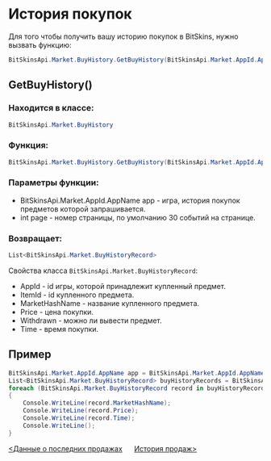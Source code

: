 ﻿# История покупок

Для того чтобы получить вашу историю покупок в BitSkins, нужно вызвать функцию:

```csharp
BitSkinsApi.Market.BuyHistory.GetBuyHistory(BitSkinsApi.Market.AppId.AppName app, int page);
```

## GetBuyHistory()

### Находится в классе:

```csharp
BitSkinsApi.Market.BuyHistory
```

### Функция:

```csharp
BitSkinsApi.Market.BuyHistory.GetBuyHistory(BitSkinsApi.Market.AppId.AppName app, int page);
```

### Параметры функции:

* BitSkinsApi.Market.AppId.AppName app - игра, история покупок предметов которой запрашивается.
* int page - номер страницы, по умолчанию 30 событий на странице.

### Возвращает:

```csharp
List<BitSkinsApi.Market.BuyHistoryRecord>
```

Свойства класса ```BitSkinsApi.Market.BuyHistoryRecord```:
* AppId - id игры, которой принадлежит купленный предмет.
* ItemId - id купленного предмета.
* MarketHashName - название купленного предмета.
* Price - цена покупки.
* Withdrawn - можно ли вывести предмет.
* Time - время покупки.

## Пример

```csharp
BitSkinsApi.Market.AppId.AppName app = BitSkinsApi.Market.AppId.AppName.CounterStrikGlobalOffensive;
List<BitSkinsApi.Market.BuyHistoryRecord> buyHistoryRecords = BitSkinsApi.Market.BuyHistory.GetBuyHistory(app, 1);
foreach (BitSkinsApi.Market.BuyHistoryRecord record in buyHistoryRecords)
{
    Console.WriteLine(record.MarketHashName);
    Console.WriteLine(record.Price);
    Console.WriteLine(record.Time);
    Console.WriteLine();
}
```

[<Данные о последних продажах](https://github.com/Captious99/BitSkinsApi/blob/master/docs/ru/market/recent_sale.md) &nbsp;&nbsp;&nbsp;&nbsp; [История продаж>](https://github.com/Captious99/BitSkinsApi/blob/master/docs/ru/market/sell_history.md)